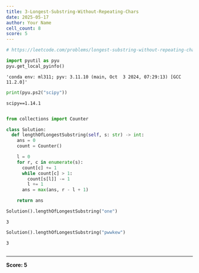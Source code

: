```yaml
---
title: 3-Longest-Substring-Without-Repeating-Chars
date: 2025-05-17
author: Your Name
cell_count: 8
score: 5
---
```


```python
# https://leetcode.com/problems/longest-substring-without-repeating-characters/
```


```python
import pyutil as pyu
pyu.get_local_pyinfo()
```




    'conda env: ml311; pyv: 3.11.10 (main, Oct  3 2024, 07:29:13) [GCC 11.2.0]'




```python
print(pyu.ps2("scipy"))
```

    scipy==1.14.1
    



```python

```


```python
from collections import Counter

class Solution:
  def lengthOfLongestSubstring(self, s: str) -> int:
    ans = 0
    count = Counter()

    l = 0
    for r, c in enumerate(s):
      count[c] += 1
      while count[c] > 1:
        count[s[l]] -= 1
        l += 1
      ans = max(ans, r - l + 1)

    return ans
```


```python
Solution().lengthOfLongestSubstring("one")
```




    3




```python
Solution().lengthOfLongestSubstring("pwwkew")
```




    3




```python

```


---
**Score: 5**